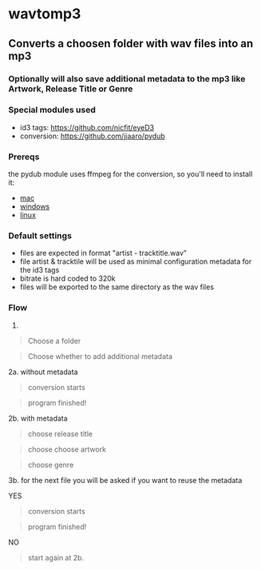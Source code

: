 # wavtomp3

## Converts a choosen folder with wav files into an mp3
### Optionally will also save additional metadata to the mp3 like Artwork, Release Title or Genre

### Special modules used
- id3 tags: https://github.com/nicfit/eyeD3
- conversion: https://github.com/jiaaro/pydub

### Prereqs
the pydub module uses ffmpeg for the conversion, so you'll need to install it:

- [mac](https://github.com/fluent-ffmpeg/node-fluent-ffmpeg/wiki/Installing-ffmpeg-on-Mac-OS-X)
- [windows](https://windowsloop.com/install-ffmpeg-windows-10/)
- [linux](https://linuxize.com/post/how-to-install-ffmpeg-on-debian-9/)

### Default settings
- files are expected in format "artist - tracktitle.wav"
- file artist & tracktile will be used as minimal configuration metadata for the id3 tags
- bitrate is hard coded to 320k
- files will be exported to the same directory as the wav files

### Flow

1.

> Choose a folder

> Choose whether to add additional metadata

2a. without metadata 

> conversion starts

> program finished!

2b. with metadata

> choose release title

> choose choose artwork

> choose genre

3b. for the next file you will be asked if you want to reuse the metadata

YES

> conversion starts

> program finished!

NO

> start again at 2b.
